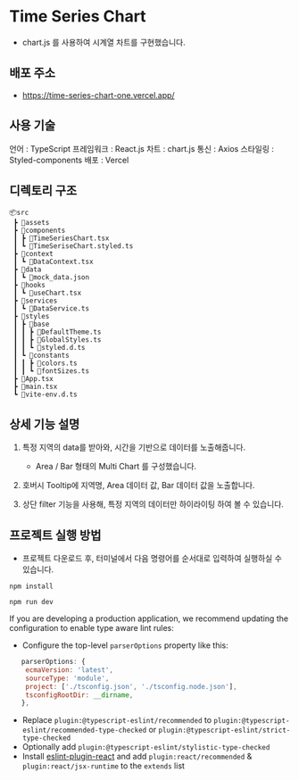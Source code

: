 # Time Series Chart

- chart.js 를 사용하여 시계열 차트를 구현했습니다.

## 배포 주소

- https://time-series-chart-one.vercel.app/

## 사용 기술

언어 : TypeScript
프레임워크 : React.js
차트 : chart.js
통신 : Axios
스타일링 : Styled-components
배포 : Vercel

## 디렉토리 구조

```
📦src
 ┣ 📂assets
 ┣ 📂components
 ┃ ┣ 📜TimeSeriesChart.tsx
 ┃ ┗ 📜TimeSeriseChart.styled.ts
 ┣ 📂context
 ┃ ┗ 📜DataContext.tsx
 ┣ 📂data
 ┃ ┗ 📜mock_data.json
 ┣ 📂hooks
 ┃ ┗ 📜useChart.tsx
 ┣ 📂services
 ┃ ┗ 📜DataService.ts
 ┣ 📂styles
 ┃ ┣ 📂base
 ┃ ┃ ┣ 📜DefaultTheme.ts
 ┃ ┃ ┣ 📜GlobalStyles.ts
 ┃ ┃ ┗ 📜styled.d.ts
 ┃ ┗ 📂constants
 ┃ ┃ ┣ 📜colors.ts
 ┃ ┃ ┗ 📜fontSizes.ts
 ┣ 📜App.tsx
 ┣ 📜main.tsx
 ┗ 📜vite-env.d.ts
```

## 상세 기능 설명

1. 특정 지역의 data를 받아와, 시간을 기반으로 데이터를 노출해줍니다.

   - Area / Bar 형태의 Multi Chart 를 구성했습니다.

2. 호버시 Tooltip에 지역명, Area 데이터 값, Bar 데이터 값을 노출합니다.

3. 상단 filter 기능을 사용해, 특정 지역의 데이터만 하이라이팅 하여 볼 수 있습니다.

## 프로젝트 실행 방법

- 프로젝트 다운로드 후, 터미널에서 다음 명령어를 순서대로 입력하여 실행하실 수 있습니다.

```
npm install
```

```
npm run dev
```

If you are developing a production application, we recommend updating the configuration to enable type aware lint rules:

- Configure the top-level `parserOptions` property like this:

```js
   parserOptions: {
    ecmaVersion: 'latest',
    sourceType: 'module',
    project: ['./tsconfig.json', './tsconfig.node.json'],
    tsconfigRootDir: __dirname,
   },
```

- Replace `plugin:@typescript-eslint/recommended` to `plugin:@typescript-eslint/recommended-type-checked` or `plugin:@typescript-eslint/strict-type-checked`
- Optionally add `plugin:@typescript-eslint/stylistic-type-checked`
- Install [eslint-plugin-react](https://github.com/jsx-eslint/eslint-plugin-react) and add `plugin:react/recommended` & `plugin:react/jsx-runtime` to the `extends` list
